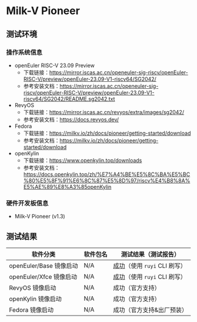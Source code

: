 # Milk-V Pioneer

## 测试环境

### 操作系统信息

- openEuler RISC-V 23.09 Preview
    - 下载链接：https://mirror.iscas.ac.cn/openeuler-sig-riscv/openEuler-RISC-V/preview/openEuler-23.09-V1-riscv64/SG2042/
    - 参考安装文档：https://mirror.iscas.ac.cn/openeuler-sig-riscv/openEuler-RISC-V/preview/openEuler-23.09-V1-riscv64/SG2042/README.sg2042.txt
- RevyOS
    - 下载链接：https://mirror.iscas.ac.cn/revyos/extra/images/sg2042/
    - 参考安装文档：https://docs.revyos.dev/
- Fedora
    - 下载链接：https://milkv.io/zh/docs/pioneer/getting-started/download
    - 参考安装文档：https://milkv.io/zh/docs/pioneer/getting-started/download
- openKylin
    - 下载链接：https://www.openkylin.top/downloads
    - 参考安装文档：https://docs.openkylin.top/zh/%E7%A4%BE%E5%8C%BA%E5%BC%80%E5%8F%91%E6%8C%87%E5%8D%97/riscv%E4%B8%8A%E5%AE%89%E8%A3%85openKylin

### 硬件开发板信息

- Milk-V Pioneer (v1.3)

## 测试结果

| 软件分类                | 软件包名 | 测试结果（测试报告）                 |
|---------------------|----------|------------------------------|
| openEuler/Base 镜像启动 | N/A      | [成功][oERV]（使用 `ruyi` CLI 刷写） |
| openEuler/Xfce 镜像启动 | N/A      | [成功][oERV]（使用 `ruyi` CLI 刷写） |
| RevyOS 镜像启动         | N/A      | 成功（官方支持）                     |
| openKylin 镜像启动      | N/A      | 成功（官方支持）                     |
| Fedora 镜像启动         | N/A      | 成功（官方支持&出厂预装）            |

[oERV]: https://gitee.com/yunxiangluo/ruyisdk-test/blob/master/20240116/LPi4A-Pioneer-%E9%95%9C%E5%83%8F%E5%88%B7%E5%86%99%E6%B5%8B%E8%AF%95.md